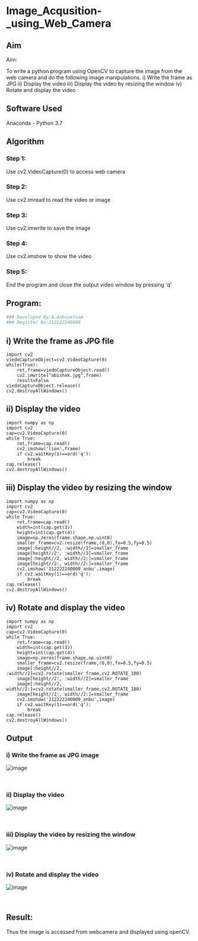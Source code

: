# Image_Acqusition-_using_Web_Camera
## Aim
 
Aim:
 
To write a python program using OpenCV to capture the image from the web camera and do the following image manipulations.
i) Write the frame as JPG 
ii) Display the video 
iii) Display the video by resizing the window
iv) Rotate and display the video

## Software Used
Anaconda - Python 3.7
## Algorithm
### Step 1:
Use cv2.VideoCapture(0) to access web camera

### Step 2:
Use cv2.imread to read the video or image

### Step 3:
Use cv2.imwrite to save the image

### Step 4:
Use cv2.imshow to show the video

### Step 5:
End the program and close the output video window by pressing 'q'

## Program:
``` Python
### Developed By:A.Anbuselvam
### Register No:212222240009
```
## i) Write the frame as JPG file
```
import cv2
viedoCaptureObject=cv2.VideoCapture(0)
while(True):
    ret,frame=viedoCaptureObject.read()
    cv2.imwrite("abishek.jpg",frame)
    result=False
viedoCaptureObject.release()
cv2.destroyAllWindows()

```

## ii) Display the video
```
import numpy as np
import cv2
cap=cv2.VideoCapture(0)
while True:
    ret,frame=cap.read()
    cv2.imshow('lion',frame)
    if cv2.waitKey(1)==ord('q'):
        break
cap.release()
cv2.destroyAllWindows()
```



## iii) Display the video by resizing the window
```
import numpy as np
import cv2
cap=cv2.VideoCapture(0)
while True:
    ret,frame=cap.read()
    width=int(cap.get(3))
    height=int(cap.get(4))
    image=np.zeros(frame.shape,np.uint8)
    smaller_frame=cv2.resize(frame,(0,0),fx=0.5,fy=0.5)
    image[:height//2, :width//2]=smaller_frame
    image[height//2:, :width//2]=smaller_frame
    image[:height//2, width//2:]=smaller_frame
    image[height//2:, width//2:]=smaller_frame
    cv2.imshow('212222240009_anbu',image)
    if cv2.waitKey(1)==ord('q'):
        break
cap.release()
cv2.destroyAllWindows()
```




## iv) Rotate and display the video
```
import numpy as np
import cv2
cap=cv2.VideoCapture(0)
while True:
    ret,frame=cap.read()
    width=int(cap.get(3))
    height=int(cap.get(4))
    image=np.zeros(frame.shape,np.uint8)
    smaller_frame=cv2.resize(frame,(0,0),fx=0.5,fy=0.5)
    image[:height//2, :width//2]=cv2.rotate(smaller_frame,cv2.ROTATE_180)
    image[height//2:, :width//2]=smaller_frame
    image[:height//2, width//2:]=cv2.rotate(smaller_frame,cv2.ROTATE_180)
    image[height//2:, width//2:]=smaller_frame
    cv2.imshow('212222240009_anbu',image)
    if cv2.waitKey(1)==ord('q'):
        break
cap.release()
cv2.destroyAllWindows()
```
## Output

### i) Write the frame as JPG image

![image](https://github.com/anbuselvamA/Image_Acqusition-_using_Web_Camera/assets/119559871/8e02491f-09c9-46fa-b754-4d54d702e18d)

</br>


### ii) Display the video

![image](https://github.com/anbuselvamA/Image_Acqusition-_using_Web_Camera/assets/119559871/2e938c7b-51cb-41a2-9c79-9b794f194702)

</br>


### iii) Display the video by resizing the window

![image](https://github.com/anbuselvamA/Image_Acqusition-_using_Web_Camera/assets/119559871/9f6541a9-60ea-457e-8eda-b53667c63aa2)

</br>



### iv) Rotate and display the video

![image](https://github.com/anbuselvamA/Image_Acqusition-_using_Web_Camera/assets/119559871/90ca6df7-7241-46d6-898d-66a3fcb6dedd)

</br>





## Result:
Thus the image is accessed from webcamera and displayed using openCV.
